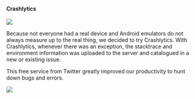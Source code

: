 
#### Crashlytics

![](http://f.cl.ly/items/2u410m2Y3k223p280l2n/3236_8ff9.jpg)

Because not everyone had a real device and Android emulators do not always measure up to the real thing, we decided to try Crashlytics. With Crashlytics, whenever there was an exception, the stacktrace and environment information was uploaded to the server and catalogued in a new or existing issue.

This free service from Twitter greatly improved our productivity to hunt down bugs and errors.

![](http://f.cl.ly/items/2E2F3h1J3G271B0O1q3X/Image%202014-05-17%20at%204.26.09%20pm.png)

